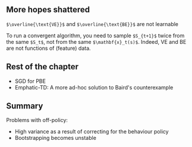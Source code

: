 ## More hopes shattered 
`$\overline{\text{VE}}$` and `$\overline{\text{BE}}$` are not learnable


To run a convergent algorithm, you need to sample `$S_{t+1}$` twice from the same `$S_t$`,
not from the same `$\mathbf{x}_t(s)$`. Indeed, VE and BE are not functions of (feature) data. 



## Rest of the chapter
* SGD for PBE
* Emphatic-TD: A more ad-hoc solution to Baird's counterexample



## Summary
Problems with off-policy:
* High variance as a result of correcting for the behaviour policy
* Bootstrapping becomes unstable